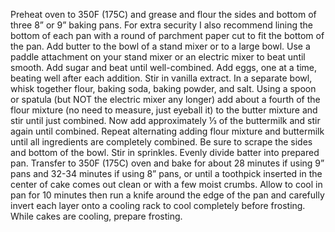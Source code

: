 Preheat oven to 350F (175C) and grease and flour the sides and bottom of three 8” or 9” baking pans. For extra security I also recommend lining the bottom of each pan with a round of parchment paper cut to fit the bottom of the pan.
Add butter to the bowl of a stand mixer or to a large bowl. Use a paddle attachment on your stand mixer or an electric mixer to beat until smooth.
Add sugar and beat until well-combined.
Add eggs, one at a time, beating well after each addition.
Stir in vanilla extract.
In a separate bowl, whisk together flour, baking soda, baking powder, and salt.
Using a spoon or spatula (but NOT the electric mixer any longer) add about a fourth of the flour mixture (no need to measure, just eyeball it) to the butter mixture and stir until just combined.
Now add approximately ⅓ of the buttermilk and stir again until combined. Repeat alternating adding flour mixture and buttermilk until all ingredients are completely combined. Be sure to scrape the sides and bottom of the bowl.
Stir in sprinkles.
Evenly divide batter into prepared pan. Transfer to 350F (175C) oven and bake for about 28 minutes if using 9” pans and 32-34 minutes if using 8” pans, or until a toothpick inserted in the center of cake comes out clean or with a few moist crumbs.
Allow to cool in pan for 10 minutes then run a knife around the edge of the pan and carefully invert each layer onto a cooling rack to cool completely before frosting. While cakes are cooling, prepare frosting.